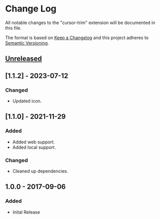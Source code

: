 # Change Log
All notable changes to the "cursor-trim" extension will be documented in this file.

The format is based on [Keep a Changelog](http://keepachangelog.com/en/1.0.0/) and this project adheres to [Semantic Versioning](http://semver.org/spec/v2.0.0.html).

## [Unreleased]

## [1.1.2] - 2023-07-12
### Changed
- Updated icon.

## [1.1.0] - 2021-11-29
### Added
- Added web support.
- Added local support.

### Changed
- Cleaned up dependencies.

## 1.0.0 - 2017-09-06
### Added
- Inital Release

[Unreleased]: https://github.com/yo1dog/vscode-cursor-trim/compare/v1.0.0...HEAD